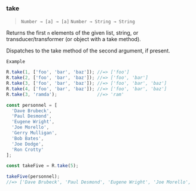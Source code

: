### take

> ```Number → [a] → [a]```
> ```Number → String → String```

Returns the first `n` elements of the given list, string, or transducer/transformer (or object with a take method).

Dispatches to the take method of the second argument, if present.

`Example`

```js
R.take(1, ['foo', 'bar', 'baz']); //=> ['foo']
R.take(2, ['foo', 'bar', 'baz']); //=> ['foo', 'bar']
R.take(3, ['foo', 'bar', 'baz']); //=> ['foo', 'bar', 'baz']
R.take(4, ['foo', 'bar', 'baz']); //=> ['foo', 'bar', 'baz']
R.take(3, 'ramda');               //=> 'ram'

const personnel = [
  'Dave Brubeck',
  'Paul Desmond',
  'Eugene Wright',
  'Joe Morello',
  'Gerry Mulligan',
  'Bob Bates',
  'Joe Dodge',
  'Ron Crotty'
];

const takeFive = R.take(5);

takeFive(personnel);
//=> ['Dave Brubeck', 'Paul Desmond', 'Eugene Wright', 'Joe Morello', 'Gerry Mulligan']
```